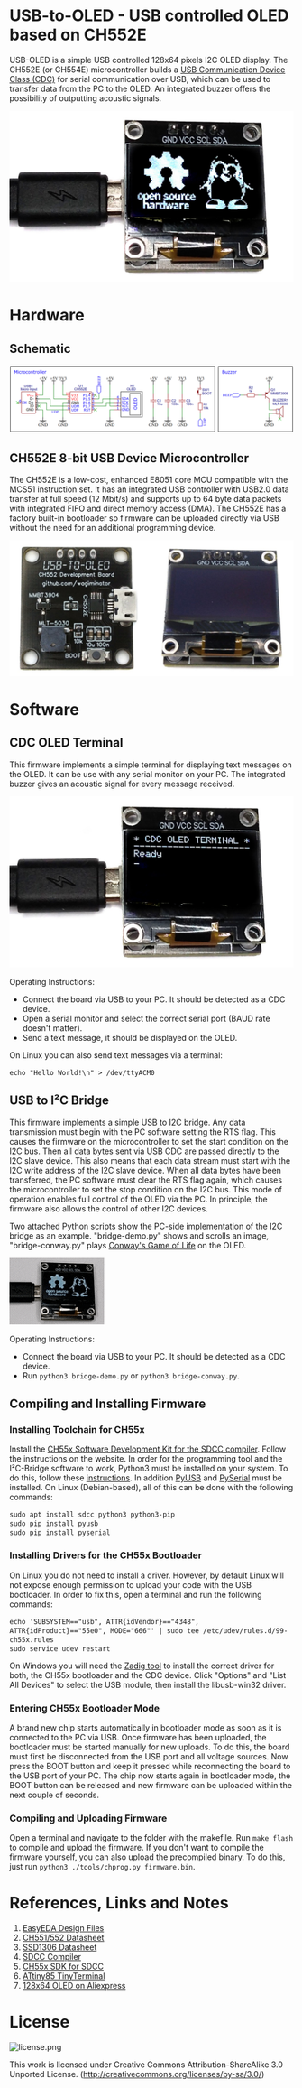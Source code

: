# USB-to-OLED - USB controlled OLED based on CH552E
USB-OLED is a simple USB controlled 128x64 pixels I2C OLED display. The CH552E (or CH554E) microcontroller builds a [USB Communication Device Class (CDC)](https://en.wikipedia.org/wiki/USB_communications_device_class) for serial communication over USB, which can be used to transfer data from the PC to the OLED. An integrated buzzer offers the possibility of outputting acoustic signals.

![USB_OLED_pic4.jpg](https://github.com/wagiminator/CH552-USB-OLED/blob/main/documentation/USB_OLED_pic4.jpg)

# Hardware
## Schematic
![USB_OLED_wiring.png](https://github.com/wagiminator/CH552-USB-OLED/blob/main/documentation/USB_OLED_wiring.png)

## CH552E 8-bit USB Device Microcontroller
The CH552E is a low-cost, enhanced E8051 core MCU compatible with the MCS51 instruction set. It has an integrated USB controller with USB2.0 data transfer at full speed (12 Mbit/s) and supports up to 64 byte data packets with integrated FIFO and direct memory access (DMA). The CH552E has a factory built-in bootloader so firmware can be uploaded directly via USB without the need for an additional programming device.

![USB_OLED_pic2.jpg](https://github.com/wagiminator/CH552-USB-OLED/blob/main/documentation/USB_OLED_pic2.jpg)

# Software
## CDC OLED Terminal
This firmware implements a simple terminal for displaying text messages on the OLED. It can be use with any serial monitor on your PC. The integrated buzzer gives an acoustic signal for every message received.

![USB_OLED_pic3.jpg](https://github.com/wagiminator/CH552-USB-OLED/blob/main/documentation/USB_OLED_pic3.jpg)

Operating Instructions:
- Connect the board via USB to your PC. It should be detected as a CDC device.
- Open a serial monitor and select the correct serial port (BAUD rate doesn't matter).
- Send a text message, it should be displayed on the OLED.

On Linux you can also send text messages via a terminal:

```
echo "Hello World!\n" > /dev/ttyACM0
```

## USB to I²C Bridge
This firmware implements a simple USB to I2C bridge. Any data transmission must begin with the PC software setting the RTS flag. This causes the firmware on the microcontroller to set the start condition on the I2C bus. Then all data bytes sent via USB CDC are passed directly to the I2C slave device. This also means that each data stream must start with the I2C write address of the I2C slave device. When all data bytes have been transferred, the PC software must clear the RTS flag again, which causes the microcontroller to set the stop condition on the I2C bus. This mode of operation enables full control of the OLED via the PC. In principle, the firmware also allows the control of other I2C devices.

Two attached Python scripts show the PC-side implementation of the I2C bridge as an example. "bridge-demo.py" shows and scrolls an image, "bridge-conway.py" plays [Conway's Game of Life](https://en.wikipedia.org/wiki/Conway%27s_Game_of_Life) on the OLED.

![USB_OLED_anim.gif](https://github.com/wagiminator/CH552-USB-OLED/blob/main/documentation/USB_OLED_anim.gif)

Operating Instructions:
- Connect the board via USB to your PC. It should be detected as a CDC device.
- Run ```python3 bridge-demo.py``` or ```python3 bridge-conway.py```.

## Compiling and Installing Firmware
### Installing Toolchain for CH55x
Install the [CH55x Software Development Kit for the SDCC compiler](https://github.com/Blinkinlabs/ch554_sdcc). Follow the instructions on the website. In order for the programming tool and the I²C-Bridge software to work, Python3 must be installed on your system. To do this, follow these [instructions](https://www.pythontutorial.net/getting-started/install-python/). In addition [PyUSB](https://github.com/pyusb/pyusb) and [PySerial](https://github.com/pyserial/pyserial/) must be installed. On Linux (Debian-based), all of this can be done with the following commands:

```
sudo apt install sdcc python3 python3-pip
sudo pip install pyusb
sudo pip install pyserial
```

### Installing Drivers for the CH55x Bootloader
On Linux you do not need to install a driver. However, by default Linux will not expose enough permission to upload your code with the USB bootloader. In order to fix this, open a terminal and run the following commands:

```
echo 'SUBSYSTEM=="usb", ATTR{idVendor}=="4348", ATTR{idProduct}=="55e0", MODE="666"' | sudo tee /etc/udev/rules.d/99-ch55x.rules
sudo service udev restart
```

On Windows you will need the [Zadig tool](https://zadig.akeo.ie/) to install the correct driver for both, the CH55x bootloader and the CDC device. Click "Options" and "List All Devices" to select the USB module, then install the libusb-win32 driver.

### Entering CH55x Bootloader Mode
A brand new chip starts automatically in bootloader mode as soon as it is connected to the PC via USB. Once firmware has been uploaded, the bootloader must be started manually for new uploads. To do this, the board must first be disconnected from the USB port and all voltage sources. Now press the BOOT button and keep it pressed while reconnecting the board to the USB port of your PC. The chip now starts again in bootloader mode, the BOOT button can be released and new firmware can be uploaded within the next couple of seconds.

### Compiling and Uploading Firmware
Open a terminal and navigate to the folder with the makefile. Run ```make flash``` to compile and upload the firmware. If you don't want to compile the firmware yourself, you can also upload the precompiled binary. To do this, just run ```python3 ./tools/chprog.py firmware.bin```.

# References, Links and Notes
1. [EasyEDA Design Files](https://oshwlab.com/wagiminator/ch552-USB2OLED)
2. [CH551/552 Datasheet](http://www.wch-ic.com/downloads/CH552DS1_PDF.html)
3. [SSD1306 Datasheet](https://cdn-shop.adafruit.com/datasheets/SSD1306.pdf)
4. [SDCC Compiler](https://sdcc.sourceforge.net/)
5. [CH55x SDK for SDCC](https://github.com/Blinkinlabs/ch554_sdcc)
6. [ATtiny85 TinyTerminal](https://github.com/wagiminator/ATtiny85-TinyTerminal)
7. [128x64 OLED on Aliexpress](http://aliexpress.com/wholesale?SearchText=128+64+0.96+oled+new+4pin)

# License
![license.png](https://i.creativecommons.org/l/by-sa/3.0/88x31.png)

This work is licensed under Creative Commons Attribution-ShareAlike 3.0 Unported License. 
(http://creativecommons.org/licenses/by-sa/3.0/)
